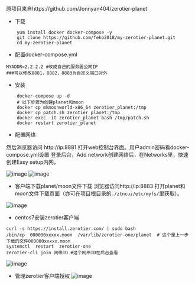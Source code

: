 原项目来自https://github.com/Jonnyan404/zerotier-planet 
- 下载
```
    yum install docker docker-compose -y
    git clone https://github.com/feko2018/my-zerotier-planet.git
    cd my-zerotier-planet
```

- 配置docker-compose.yml
```
MYADDR=2.2.2.2 #改成自己的服务器公网IP
###可以修改8881，8882，8883为自定义端口对外
```

- 安装
```
    docker-compose up -d
    # 以下步骤为创建planet和moon
    docker cp mkmoonworld-x86_64 zerotier_planet:/tmp
    docker cp patch.sh zerotier_planet:/tmp
    docker exec -it zerotier_planet bash /tmp/patch.sh
    docker restart zerotier_planet
````

- 配置网络

然后浏览器访问 http://ip:8881 打开web控制台界面。用户admin密码看docker-compose.yml设置
登录后台，Add network创建网络后，在Networks里，快速创建Easy setup内网，

![image](https://user-images.githubusercontent.com/38614242/219947023-a5fe2cc3-e395-4f82-a75b-68ed216e88dd.png)
![image](https://user-images.githubusercontent.com/38614242/219947090-b937f274-3b70-4b8a-86dd-510e643a5786.png)

- 客户端下载planet/moon文件下载
浏览器访问http://ip:8883 打开planet和moon文件下载页面（亦可在项目根目录的`./ztncui/etc/myfs/`里获取）。

![image](https://user-images.githubusercontent.com/38614242/219947241-968261ed-6886-4ba9-9c58-a54581a01dfd.png)

- centos7安装zerotier客户端
```
curl -s https://install.zerotier.com/ | sudo bash
/bin/cp  000000xxxxx.moon  /var/lib/zerotier-one/planet  # 这个是上一步下载的文件000000xxxxx.moon
systemctl  restart  zerotier-one
zerotier-cli join 网络ID #这个网络ID在后台查看
```
![image](https://user-images.githubusercontent.com/38614242/219947470-ad5fec9b-44c6-4c92-aeb8-c789d228b0e0.png)

- 管理zerotier客户端授权
![image](https://user-images.githubusercontent.com/38614242/219947575-85682df0-3fd9-4a87-bdee-c5fc20f57ce3.png)
